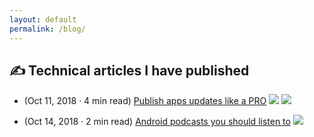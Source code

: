 ```yaml
---
layout: default
permalink: /blog/
---
```


## ✍️ Technical articles I have published

- (Oct 11, 2018 · 4 min read) [Publish apps updates like a PRO](https://medium.com/@andrefrsousa/publishing-apps-updates-like-a-pro-558f3f308eda) ![](https://img.shields.io/badge/android_studio-lightgrey.svg) ![](https://img.shields.io/badge/gradle-green.svg)

- (Oct 14, 2018 · 2 min read) [Android podcasts you should listen to](https://medium.com/@andrefrsousa/android-podcasts-you-should-listen-e6e4101eeb5a) ![](https://img.shields.io/badge/android-brightgreen.svg)